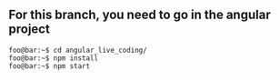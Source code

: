 
## For this branch, you need to go in the angular project

```shell
foo@bar:~$ cd angular_live_coding/
foo@bar:~$ npm install
foo@bar:~$ npm start
```